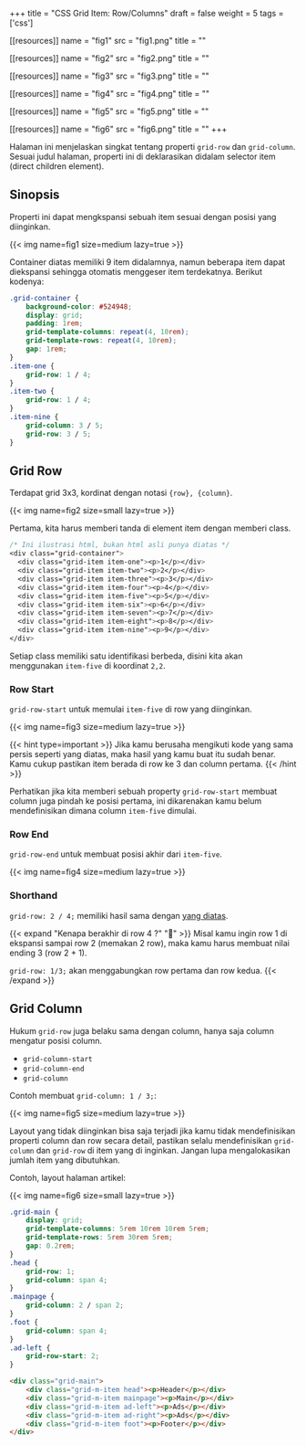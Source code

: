 +++
title = "CSS Grid Item: Row/Columns"
draft = false
weight = 5
tags = ['css']

[[resources]]
name = "fig1"
src = "fig1.png"
title = ""

[[resources]]
name = "fig2"
src = "fig2.png"
title = ""

[[resources]]
name = "fig3"
src = "fig3.png"
title = ""

[[resources]]
name = "fig4"
src = "fig4.png"
title = ""

[[resources]]
name = "fig5"
src = "fig5.png"
title = ""

[[resources]]
name = "fig6"
src = "fig6.png"
title = ""
+++

Halaman ini menjelaskan singkat tentang properti `grid-row` dan `grid-column`. Sesuai judul halaman, properti ini di deklarasikan didalam selector item (direct children element).

## Sinopsis

Properti ini dapat mengkspansi sebuah item sesuai dengan posisi yang diinginkan.

{{< img name=fig1 size=medium lazy=true >}}

Container diatas memiliki 9 item didalamnya, namun beberapa item dapat diekspansi sehingga otomatis menggeser item terdekatnya. Berikut kodenya:

```css
.grid-container {
    background-color: #524948;
    display: grid;
    padding: 1rem;
    grid-template-columns: repeat(4, 10rem);
    grid-template-rows: repeat(4, 10rem);
    gap: 1rem;
}
.item-one {
    grid-row: 1 / 4;
}
.item-two {
    grid-row: 1 / 4;
}
.item-nine {
    grid-column: 3 / 5;
    grid-row: 3 / 5;
}
```

## Grid Row

Terdapat grid 3x3, kordinat dengan notasi `{row}, {column}`.

{{< img name=fig2 size=small lazy=true >}}

Pertama, kita harus memberi tanda di element item dengan memberi class.

```css
/* Ini ilustrasi html, bukan html asli punya diatas */
<div class="grid-container">
  <div class="grid-item item-one"><p>1</p></div>
  <div class="grid-item item-two"><p>2</p></div>
  <div class="grid-item item-three"><p>3</p></div>
  <div class="grid-item item-four"><p>4</p></div>
  <div class="grid-item item-five"><p>5</p></div>
  <div class="grid-item item-six"><p>6</p></div>
  <div class="grid-item item-seven"><p>7</p></div>
  <div class="grid-item item-eight"><p>8</p></div>
  <div class="grid-item item-nine"><p>9</p></div>
</div>
```

Setiap class memiliki satu identifikasi berbeda, disini kita akan menggunakan `item-five` di koordinat `2,2`.

### Row Start

`grid-row-start` untuk memulai `item-five` di row yang diinginkan.

{{< img name=fig3 size=medium lazy=true >}}

{{< hint type=important >}}
Jika kamu berusaha mengikuti kode yang sama persis seperti yang diatas, maka hasil yang kamu buat itu sudah benar. Kamu cukup pastikan item berada di row ke 3 dan column pertama.
{{< /hint >}}

Perhatikan jika kita memberi sebuah property `grid-row-start` membuat column juga pindah ke posisi pertama, ini dikarenakan kamu belum mendefinisikan dimana column `item-five` dimulai.

### Row End

`grid-row-end` untuk membuat posisi akhir dari `item-five`.

{{< img name=fig4 size=medium lazy=true >}}

### Shorthand

`grid-row: 2 / 4;` memiliki hasil sama dengan [yang diatas](#row-end).

{{< expand "Kenapa berakhir di row 4 ?" "🤔" >}}
Misal kamu ingin row 1 di ekspansi sampai row 2 (memakan 2 row), maka kamu harus membuat nilai ending 3 (row 2 + 1).

`grid-row: 1/3;` akan menggabungkan row pertama dan row kedua.
{{< /expand >}}

## Grid Column

Hukum `grid-row` juga belaku sama dengan column, hanya saja column mengatur posisi column.

- `grid-column-start`
- `grid-column-end`
- `grid-column`

Contoh membuat `grid-column: 1 / 3;`:

{{< img name=fig5 size=medium lazy=true >}}

Layout yang tidak diinginkan bisa saja terjadi jika kamu tidak mendefinisikan properti column dan row secara detail, pastikan selalu mendefinisikan `grid-column` dan `grid-row` di item yang di inginkan. Jangan lupa mengalokasikan jumlah item yang dibutuhkan.

Contoh, layout halaman artikel:

{{< img name=fig6 size=small lazy=true >}}

```css
.grid-main {
    display: grid;
    grid-template-columns: 5rem 10rem 10rem 5rem;
    grid-template-rows: 5rem 30rem 5rem;
    gap: 0.2rem;
}
.head {
    grid-row: 1;
    grid-column: span 4;
}
.mainpage {
    grid-column: 2 / span 2;
}
.foot {
    grid-column: span 4;
}
.ad-left {
    grid-row-start: 2;
}
```
```html
<div class="grid-main">
    <div class="grid-m-item head"><p>Header</p></div>
    <div class="grid-m-item mainpage"><p>Main</p></div>
    <div class="grid-m-item ad-left"><p>Ads</p></div>
    <div class="grid-m-item ad-right"><p>Ads</p></div>
    <div class="grid-m-item foot"><p>Footer</p></div>
</div>
```